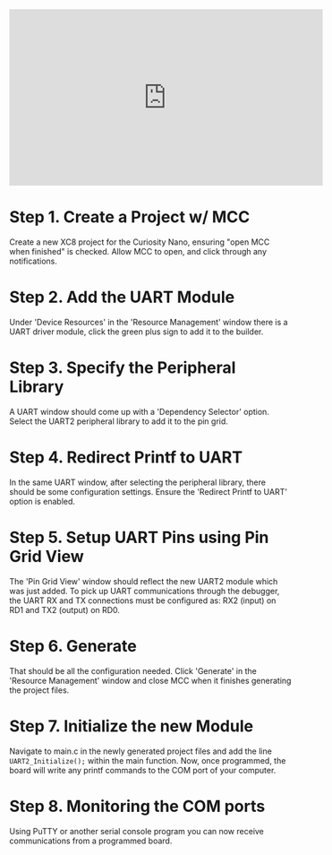 <iframe width="560" height="315" src="https://www.youtube.com/embed/vfWQTlpFnVw?si=I6sQifs7_UH8clgn" title="YouTube video player" frameborder="0" allow="accelerometer; autoplay; clipboard-write; encrypted-media; gyroscope; picture-in-picture; web-share" referrerpolicy="strict-origin-when-cross-origin" allowfullscreen></iframe>

# Step 1. Create a Project w/ MCC
Create a new XC8 project for the Curiosity Nano, ensuring "open MCC when finished" is checked. Allow MCC to open, and click through any notifications.

# Step 2. Add the UART Module
Under 'Device Resources' in the 'Resource Management' window there is a UART driver module, click the green plus sign to add it to the builder.

# Step 3. Specify the Peripheral Library
A UART window should come up with a 'Dependency Selector' option. Select the UART2 peripheral library to add it to the pin grid.

# Step 4. Redirect Printf to UART
In the same UART window, after selecting the peripheral library, there should be some configuration settings. Ensure the 'Redirect Printf to UART' option is enabled.

# Step 5. Setup UART Pins using Pin Grid View
The 'Pin Grid View' window should reflect the new UART2 module which was just added. To pick up UART communications through the debugger, the UART RX and TX connections must be configured as: RX2 (input) on RD1 and TX2 (output) on RD0.

# Step 6. Generate
That should be all the configuration needed. Click 'Generate' in the 'Resource Management' window and close MCC when it finishes generating the project files.

# Step 7. Initialize the new Module
Navigate to main.c in the newly generated project files and add the line `UART2_Initialize();` within the main function. Now, once programmed, the board will write any printf commands to the COM port of your computer.

# Step 8. Monitoring the COM ports
Using PuTTY or another serial console program you can now receive communications from a programmed board.
